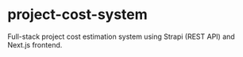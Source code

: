 # project-cost-system
Full-stack project cost estimation system using Strapi (REST API) and Next.js frontend.
